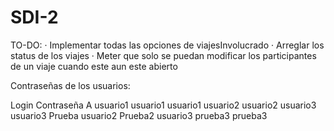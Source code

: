 # SDI-2

TO-DO:
  · Implementar todas las opciones de viajesInvolucrado
  · Arreglar los status de los viajes
  · Meter que solo se puedan modificar los participantes de un viaje cuando este aun este abierto
  
  
Contraseñas de los usuarios:

Login     Contraseña
A         usuario1
usuario1  usuario1
usuario2  usuario2
usuario3  usuario3
Prueba    usuario2
Prueba2   usuario3
prueba3   prueba3

